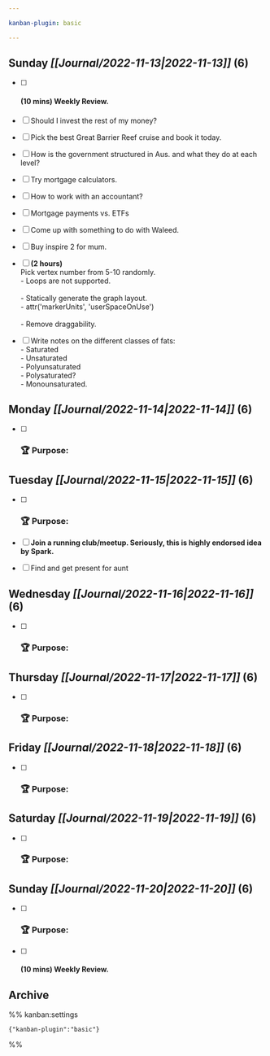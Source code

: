 ```yaml
---

kanban-plugin: basic

---
```


## **Sunday** *[[Journal/2022-11-13|2022-11-13]]* (6)

- [ ] #### **(10 mins)** Weekly Review.
- [ ] Should I invest the rest of my money?
- [ ] Pick the best Great Barrier Reef cruise and book it today.
- [ ] How is the government structured in Aus. and what they do at each level?
- [ ] Try mortgage calculators.
- [ ] How to work with an accountant?
- [ ] Mortgage payments vs. ETFs
- [ ] Come up with something to do with Waleed.
- [ ] Buy inspire 2 for mum.
- [ ] **(2 hours)**<br>Pick vertex number from 5-10 randomly.<br>- Loops are not supported.<br><br>- Statically generate the graph layout.<br>- attr('markerUnits', 'userSpaceOnUse')<br><br>- Remove draggability.
- [ ] Write notes on the different classes of fats:<br>- Saturated<br>- Unsaturated<br>- Polyunsaturated<br>- Polysaturated?<br>- Monounsaturated.


## **Monday** *[[Journal/2022-11-14|2022-11-14]]* (6)

- [ ] ### **🏆 Purpose**:


## **Tuesday** *[[Journal/2022-11-15|2022-11-15]]* (6)

- [ ] ### **🏆 Purpose**:
- [ ] **Join a running club/meetup. Seriously, this is highly endorsed idea by Spark.**
- [ ] Find and get present for aunt


## **Wednesday** *[[Journal/2022-11-16|2022-11-16]]* (6)

- [ ] ### **🏆 Purpose**:


## **Thursday** *[[Journal/2022-11-17|2022-11-17]]* (6)

- [ ] ### **🏆 Purpose**:


## **Friday** *[[Journal/2022-11-18|2022-11-18]]* (6)

- [ ] ### **🏆 Purpose**:


## **Saturday** *[[Journal/2022-11-19|2022-11-19]]* (6)

- [ ] ### **🏆 Purpose**:


## **Sunday** *[[Journal/2022-11-20|2022-11-20]]* (6)

- [ ] ### **🏆 Purpose**:
- [ ] #### **(10 mins)** Weekly Review.


## Archive





%% kanban:settings
```
{"kanban-plugin":"basic"}
```
%%